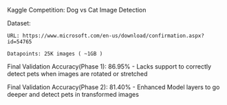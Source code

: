 
Kaggle Competition: Dog vs Cat Image Detection 


  Dataset:
  
    URL: https://www.microsoft.com/en-us/download/confirmation.aspx?id=54765
    
    Datapoints: 25K images ( ~1GB )
    

 Final Validation Accuracy(Phase 1): 86.95%
    - Lacks support to correctly detect pets when images are rotated or stretched

 
  Final Validation Accuracy(Phase 2): 81.40%
    - Enhanced Model layers to go deeper and detect pets in transformed images
